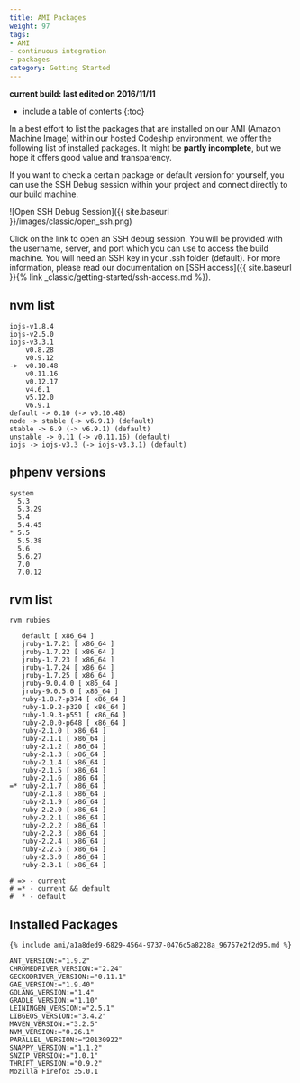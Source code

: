 ```yaml
---
title: AMI Packages
weight: 97
tags:
- AMI
- continuous integration
- packages
category: Getting Started
---
```

**current build: last edited on 2016/11/11**

* include a table of contents
{:toc}

In a best effort to list the packages that are installed on our AMI (Amazon Machine Image) within our hosted Codeship environment, we offer the following list of installed packages. It might be **partly incomplete**, but we hope it offers good value and transparency.

If you want to check a certain package or default version for yourself, you can use the SSH Debug session within your project and connect directly to our build machine.

![Open SSH Debug Session]({{ site.baseurl }}/images/classic/open_ssh.png)

Click on the link to open an SSH debug session. You will be provided with the username, server, and port which you can use to access the build machine. You will need an SSH key in your .ssh folder (default). For more information, please read our documentation on [SSH access]({{ site.baseurl }}{% link _classic/getting-started/ssh-access.md %}).

## nvm list
```
iojs-v1.8.4
iojs-v2.5.0
iojs-v3.3.1
    v0.8.28
    v0.9.12
->  v0.10.48
    v0.11.16
    v0.12.17
    v4.6.1
    v5.12.0
    v6.9.1
default -> 0.10 (-> v0.10.48)
node -> stable (-> v6.9.1) (default)
stable -> 6.9 (-> v6.9.1) (default)
unstable -> 0.11 (-> v0.11.16) (default)
iojs -> iojs-v3.3 (-> iojs-v3.3.1) (default)
```

## phpenv versions
```
system
  5.3
  5.3.29
  5.4
  5.4.45
* 5.5
  5.5.38
  5.6
  5.6.27
  7.0
  7.0.12
```

## rvm list
```
rvm rubies

   default [ x86_64 ]
   jruby-1.7.21 [ x86_64 ]
   jruby-1.7.22 [ x86_64 ]
   jruby-1.7.23 [ x86_64 ]
   jruby-1.7.24 [ x86_64 ]
   jruby-1.7.25 [ x86_64 ]
   jruby-9.0.4.0 [ x86_64 ]
   jruby-9.0.5.0 [ x86_64 ]
   ruby-1.8.7-p374 [ x86_64 ]
   ruby-1.9.2-p320 [ x86_64 ]
   ruby-1.9.3-p551 [ x86_64 ]
   ruby-2.0.0-p648 [ x86_64 ]
   ruby-2.1.0 [ x86_64 ]
   ruby-2.1.1 [ x86_64 ]
   ruby-2.1.2 [ x86_64 ]
   ruby-2.1.3 [ x86_64 ]
   ruby-2.1.4 [ x86_64 ]
   ruby-2.1.5 [ x86_64 ]
   ruby-2.1.6 [ x86_64 ]
=* ruby-2.1.7 [ x86_64 ]
   ruby-2.1.8 [ x86_64 ]
   ruby-2.1.9 [ x86_64 ]
   ruby-2.2.0 [ x86_64 ]
   ruby-2.2.1 [ x86_64 ]
   ruby-2.2.2 [ x86_64 ]
   ruby-2.2.3 [ x86_64 ]
   ruby-2.2.4 [ x86_64 ]
   ruby-2.2.5 [ x86_64 ]
   ruby-2.3.0 [ x86_64 ]
   ruby-2.3.1 [ x86_64 ]

# => - current
# =* - current && default
#  * - default
```

## Installed Packages
```
{% include ami/a1a8ded9-6829-4564-9737-0476c5a8228a_96757e2f2d95.md %}
```

```
ANT_VERSION:="1.9.2"
CHROMEDRIVER_VERSION:="2.24"
GECKODRIVER_VERSION:="0.11.1"
GAE_VERSION:="1.9.40"
GOLANG_VERSION:="1.4"
GRADLE_VERSION:="1.10"
LEININGEN_VERSION:="2.5.1"
LIBGEOS_VERSION:="3.4.2"
MAVEN_VERSION:="3.2.5"
NVM_VERSION:="0.26.1"
PARALLEL_VERSION:="20130922"
SNAPPY_VERSION:="1.1.2"
SNZIP_VERSION:="1.0.1"
THRIFT_VERSION:="0.9.2"
Mozilla Firefox 35.0.1
```
